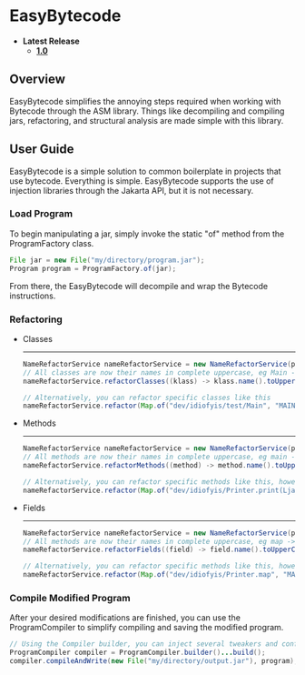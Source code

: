 # EasyBytecode

- **Latest Release**
  * **[1.0](https://github.com/Idiofyis/EasyBytecode/releases/tag/1.0)**

## Overview

EasyBytecode simplifies the annoying steps required when working with Bytecode through the ASM library. Things like decompiling and compiling jars, refactoring, and structural analysis are made simple with this library.

## User Guide

EasyBytecode is a simple solution to common boilerplate in projects that use bytecode. Everything is simple. EasyBytecode supports the use of injection libraries through the Jakarta API, but it is not necessary.

### Load Program
To begin manipulating a jar, simply invoke the static "of" method from the ProgramFactory class.
```java
File jar = new File("my/directory/program.jar");
Program program = ProgramFactory.of(jar);
```
From there, the EasyBytecode will decompile and wrap the Bytecode instructions.

### Refactoring
- Classes
  * **
  ```java
  NameRefactorService nameRefactorService = new NameRefactorService(program, new MethodFactory(new InstructionFactory()), new FieldAnalysisFactory());
  // All classes are now their names in complete uppercase, eg Main -> MAIN
  nameRefactorService.refactorClasses((klass) -> klass.name().toUpperCase());

  // Alternatively, you can refactor specific classes like this
  nameRefactorService.refactor(Map.of("dev/idiofyis/test/Main", "MAIN"));
  ```
- Methods
  * **
  ```java
  NameRefactorService nameRefactorService = new NameRefactorService(program, new MethodFactory(new InstructionFactory()), new FieldAnalysisFactory());
  // All methods are now their names in complete uppercase, eg main -> MAIN
  nameRefactorService.refactorMethods((method) -> method.name().toUpperCase());

  // Alternatively, you can refactor specific methods like this, however you have to specify the descriptor after the name, in this case the string parameter
  nameRefactorService.refactor(Map.of("dev/idiofyis/Printer.print(Ljava/lang/String;)", "pront"));
  ```
- Fields
  * **
  ```java
  NameRefactorService nameRefactorService = new NameRefactorService(program, new MethodFactory(new InstructionFactory()), new FieldAnalysisFactory());
  // All methods are now their names in complete uppercase, eg map -> MAP
  nameRefactorService.refactorFields((field) -> field.name().toUpperCase());

  // Alternatively, you can refactor specific methods like this, however you have to specify the descriptor after the name, in this case the string parameter
  nameRefactorService.refactor(Map.of("dev/idiofyis/Printer.map", "MAP"));
  ```

### Compile Modified Program

After your desired modifications are finished, you can use the ProgramCompiler to simplify compiling and saving the modified program.

```java
// Using the Compiler builder, you can inject several tweakers and configure how the compiler verifies the bytecode.
ProgramCompiler compiler = ProgramCompiler.builder()...build();
compiler.compileAndWrite(new File("my/directory/output.jar"), program);
```
